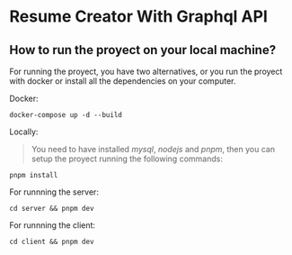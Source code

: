 # **Resume Creator With Graphql API**

## **How to run the proyect on your local machine?**

For running the proyect, you have two alternatives, or you run the proyect with docker or install all the dependencies on your computer.

Docker:
```
docker-compose up -d --build
```

Locally:

>You need to have installed _mysql_, _nodejs_ and _pnpm_, then you can setup the proyect running the following commands:

```
pnpm install
```

For runnning the server:
```
cd server && pnpm dev
```
For runnning the client:
```
cd client && pnpm dev
```
